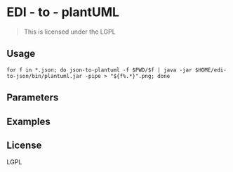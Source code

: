 # EDI - to - plantUML

> This is licensed under the LGPL 

## Usage

`for f in *.json; do json-to-plantuml -f $PWD/$f | java -jar $HOME/edi-to-json/bin/plantuml.jar -pipe > "${f%.*}".png; done`

## Parameters 

## Examples

## License

LGPL
